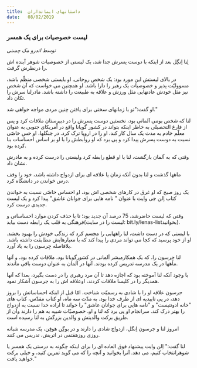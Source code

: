 ```yaml
---
title:  داستانهای ایمانداران
date:   08/02/2019
---
```


### لیست خصوصیات برای یک همسر

_توسط اندرو مک چسنی_

لِنا اِنگِل بعد از اینکه با دوست پسرش جدا شد، یک لیستی از خصوصیات شوهر آینده اش را درنظرش گرفت.

در بالای لیستش این مورد بود: یک شخص روحانی. او بایستی شخصی منظّم باشد، مسوولیّت پذیر و خصوصیات یک رهبر را دارا باشد. او همچنین می خواست که آن شخص نیز مثل خودش عادتهایی مثل ورزش و علاقه به طبیعت را داشته باشد. مادرلنا سرش را تکان داد.

او گفت:"تو با زمانهای سختی برای یافتن چنین مردی مواجه خواهی شد."

لنا که شخص بومی آلمانی بود، نخستین دوست پسرش را در دبیرستان ملاقات کرد و پس از فارغ التحصیلی به خاطر اینکه بتواند در کشور گویانا واقع در آمریکای جنوبی به عنوان معلّم خادم به مدت یک سال کار کند، او را در اروپا ترک کرد. در جنگلها، او حس خاصّی نسبت به دوست پسرش پیدا کرد و پی برد که او روابطش را با او بر اساس احساسات بنا کرده بود.

وقتی که به آلمان بازگشت، لنا با او قطع رابطه کرد ولیستی را درست کرده و به مادرش نشان داد.

ماهها گذشت و لنا بدون آنکه زمان یا علاقه ای برای ازدواج داشته باشد، خود را وقف درس خواندن در دانشگاه کرد.

یک روز صبح که او غرق در کارهای شخصی اش بود، او احساس خاصّی نسبت به خواندن کتاب اِلن جی وایت با عنوان " نامه هایی برای جوانان عاشق" پیدا کرد و یک لیست جدیدی درست کرد.

وقتی که لیست حاضرشد، 75 درصد آن جدید بود؛ تا با حذف کردن موارد احساساتی و فرهنگی به قلب یک رابطه دست بیابد(لیست را در سایت: bit.ly/lenas-listبخوانید).

با لیستی که در دست داشت، لنا راههایی را مجسم کرد که زندگی خودش را بهبود بخشد. او از خود پرسید که کجا می تواند مردی را پیدا کند که با معیارهایش مطابقت داشته باشد. بلافاصله جِرسون را به یاد آورد.

لنا جِرسون را، که یک همکارمبشر آلمانی در کشورگویانا بود، ملاقات کرده بود، و آنها ماهها در یک مدرسه تدریس کرده بودند. آنها در آلمان به عنوان دوست باقی ماندند.

با وجود آنکه لنا آموخته بود که اجازه دهد تا آن مرد رهبری را در دست بگیرد، بعدا که آنها همدیگر را در کلیسا ملاقات کردند، اوعلاقه اش را به جرسون آشکار نمود.

جرسون علاقه او را با شادی به رسمیّت شناخت، امّا قبل از اینکه احساساتش را بروز دهد، در پی تاییدیه ای از طرف خدا بود. به مدّت سه ماه، او کتاب مقدّس، کتاب های "خانه ادونتیست" و "نامه هایی برای جوانان عاشق" را خواند تا اراده خدا نسبت به ازدواج را بهتر درک کند. سرانجام او پی برد که لنا و او، خصوصیّات شبیه به هم را دارند وآن از طریق برکت والدینش و والدین بزرگش به لنا رسیده است.

امروز لنا و جرسون اِنگل، ازدواج شادی را دارند و در بوگِن هوفِن، یک مدرسه شبانه روزی روزهفتمی در اتریش، تدریس می کنند.

لنا گفت:" اِلن وایت پیشنهاد فوق العاده ای را برای اینکه چگونه به درستی یک همسر یا شوهرانتخاب کنیم، می دهد. آنرا بخوانید و آنچه را که می گوید تمرین کنید، و خیلی برکت خواهید یافت." 